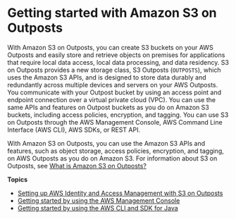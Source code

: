 # Getting started with Amazon S3 on Outposts<a name="S3OutpostsGS"></a>

With Amazon S3 on Outposts, you can create S3 buckets on your AWS Outposts and easily store and retrieve objects on premises for applications that require local data access, local data processing, and data residency\. S3 on Outposts provides a new storage class, S3 Outposts \(`OUTPOSTS`\), which uses the Amazon S3 APIs, and is designed to store data durably and redundantly across multiple devices and servers on your AWS Outposts\. You communicate with your Outpost bucket by using an access point and endpoint connection over a virtual private cloud \(VPC\)\. You can use the same APIs and features on Outpost buckets as you do on Amazon S3 buckets, including access policies, encryption, and tagging\. You can use S3 on Outposts through the AWS Management Console, AWS Command Line Interface \(AWS CLI\), AWS SDKs, or REST API\.

With Amazon S3 on Outposts, you can use the Amazon S3 APIs and features, such as object storage, access policies, encryption, and tagging, on AWS Outposts as you do on Amazon S3\. For information about S3 on Outposts, see [What is Amazon S3 on Outposts?](S3onOutposts.md)

**Topics**
+ [Setting up AWS Identity and Access Management with S3 on Outposts](S3OutpostsIAM.md)
+ [Getting started by using the AWS Management Console](S3OutpostsGSConsole.md)
+ [Getting started by using the AWS CLI and SDK for Java](S3OutpostsGSCLIJava.md)